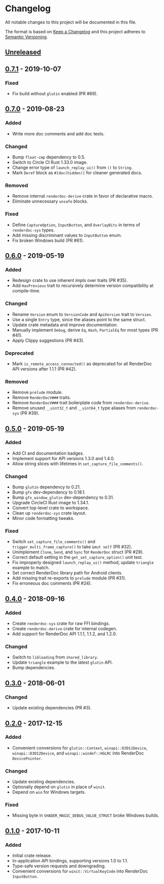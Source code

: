# Changelog

All notable changes to this project will be documented in this file.

The format is based on [Keep a Changelog](http://keepachangelog.com/en/1.0.0/)
and this project adheres to [Semantic Versioning](http://semver.org/spec/v2.0.0.html).

## [Unreleased]

## [0.7.1] - 2019-10-07
### Fixed
* Fix build without `glutin` enabled (PR #69).

## [0.7.0] - 2019-08-23
### Added
* Write more doc comments and add doc tests.

### Changed
* Bump `float-cmp` dependency to 0.5.
* Switch to Circle CI Rust 1.33.0 image.
* Change error type of `launch_replay_ui()` from `()` to `String`.
* Mark `Deref` block as `#[doc(hidden)]` for cleaner generated docs.

### Removed
* Remove internal `renderdoc-derive` crate in favor of declarative macro.
* Eliminate unnecessary `unsafe` blocks.

### Fixed
* Define `CaptureOption`, `InputButton`, and `OverlayBits` in terms of
  `renderdoc-sys` types.
* Add missing discriminant values to `InputButton` enum.
* Fix broken Windows build (PR #61).

## [0.6.0] - 2019-05-19
### Added
* Redesign crate to use inherent impls over traits (PR #35).
* Add `HasPrevious` trait to recursively determine version compatibility at
  compile-time.

### Changed
* Rename `Version` enum to `VersionCode` and `ApiVersion` trait to `Version`.
* Use a single `Entry` type, since the aliases point to the same struct.
* Update crate metadata and improve documentation.
* Manually implement `Debug`, derive `Eq`, `Hash`, `PartialEq` for most types
  (PR #41).
* Apply Clippy suggestions (PR #43).

### Deprecated
* Mark `is_remote_access_connected()` as deprecated for all RenderDoc API
  versions after 1.1.1 (PR #42).

### Removed
* Remove `prelude` module.
* Remove `RenderDocV###` traits.
* Remove `RenderDocV###` trait boilerplate code from `renderdoc-derive`.
* Remove unused `__uint32_t` and `__uint64_t` type aliases from `renderdoc-sys`
  (PR #39).

## [0.5.0] - 2019-05-19
### Added
* Add CI and documentation badges.
* Implement support for API versions 1.3.0 and 1.4.0.
* Allow string slices with lifetimes in `set_capture_file_comments()`.

### Changed
* Bump `glutin` dependency to 0.21.
* Bump `gfx` dev-dependency to 0.18.1.
* Bump `gfx_window_glutin` dev-dependency to 0.31.
* Upgrade CircleCI Rust image to 1.34.1.
* Convert top-level crate to workspace.
* Clean up `renderdoc-sys` crate layout.
* Minor code formatting tweaks.

### Fixed
* Switch `set_capture_file_comments()` and `trigger_multi_frame_capture()` to
  take `&mut self` (PR #32).
* Unimplement `Clone`, `Send`, and `Sync` for `RenderDoc` struct (PR #29).
* Correct default setting in the `get_set_capture_option()` unit test.
* Fix improperly designed `launch_replay_ui()` method, update `triangle` example
  to match.
* Set correct RenderDoc library path for Android clients.
* Add missing trait re-exports to `prelude` module (PR #31).
* Fix erroneous doc comments (PR #24).

## [0.4.0] - 2018-09-16
### Added
* Create `renderdoc-sys` crate for raw FFI bindings.
* Create `renderdoc-derive` crate for internal codegen.
* Add support for RenderDoc API 1.1.1, 1.1.2, and 1.2.0.

### Changed
* Switch to `libloading` from `shared_library`.
* Update `triangle` example to the latest `glutin` API.
* Bump dependencies.

## [0.3.0] - 2018-06-01
### Changed
* Update existing dependencies (PR #3).

## [0.2.0] - 2017-12-15
### Added
* Convenient conversions for `glutin::Context`, `winapi::D3D11Device`,
  `winapi::D3D12Device`, and `winapi::windef::HGLRC` into RenderDoc
  `DevicePointer`.

### Changed
* Update existing dependencies.
* Optionally depend on `glutin` in place of `winit`.
* Depend on `wio` for Windows targets.

### Fixed
* Missing byte in `SHADER_MAGIC_DEBUG_VALUE_STRUCT` broke Windows builds.

## [0.1.0] - 2017-10-11
### Added
* Initial crate release.
* In-application API bindings, supporting versions 1.0 to 1.1.
* Type-safe version requests and downgrading.
* Convenient conversions for `winit::VirtualKeyCode` into RenderDoc `InputButton`.

[Unreleased]: https://github.com/ebkalderon/renderdoc-rs/compare/v0.7.1...HEAD
[0.7.1]: https://github.com/ebkalderon/renderdoc-rs/compare/v0.7.0...v0.7.1
[0.7.0]: https://github.com/ebkalderon/renderdoc-rs/compare/v0.6.0...v0.7.0
[0.6.0]: https://github.com/ebkalderon/renderdoc-rs/compare/v0.5.0...v0.6.0
[0.5.0]: https://github.com/ebkalderon/renderdoc-rs/compare/v0.4.0...v0.5.0
[0.4.0]: https://github.com/ebkalderon/renderdoc-rs/compare/v0.3.0...v0.4.0
[0.3.0]: https://github.com/ebkalderon/renderdoc-rs/compare/v0.2.0...v0.3.0
[0.2.0]: https://github.com/ebkalderon/renderdoc-rs/compare/v0.1.0...v0.2.0
[0.1.0]: https://github.com/ebkalderon/renderdoc-rs/releases/tag/v0.1.0
